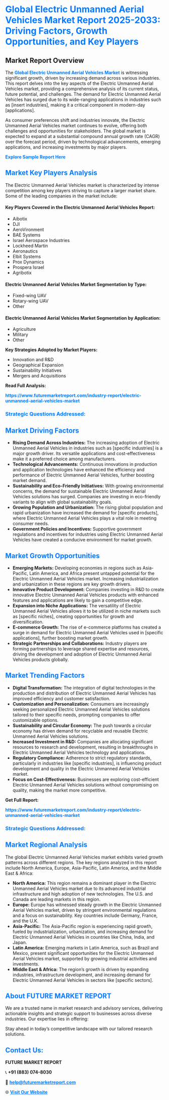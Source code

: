 <h1 style="color: #007BFF;">Global Electric Unmanned Aerial Vehicles Market Report 2025-2033: Driving Factors, Growth Opportunities, and Key Players</h1>

<section id="overview">
<h2>Market Report Overview</h2>
<p>The <a href="https://www.futuremarketreport.com/industry-report/electric-unmanned-aerial-vehicles-market" style="color: #007BFF; text-decoration: none;"><strong>Global Electric Unmanned Aerial Vehicles Market</strong></a> is witnessing significant growth, driven by increasing demand across various industries. This report delves into the key aspects of the Electric Unmanned Aerial Vehicles market, providing a comprehensive analysis of its current status, future potential, and challenges. The demand for Electric Unmanned Aerial Vehicles has surged due to its wide-ranging applications in industries such as [insert industries], making it a critical component in modern-day [applications].</p>
<p>As consumer preferences shift and industries innovate, the Electric Unmanned Aerial Vehicles market continues to evolve, offering both challenges and opportunities for stakeholders. The global market is expected to expand at a substantial compound annual growth rate (CAGR) over the forecast period, driven by technological advancements, emerging applications, and increasing investments by major players.</p>
</section>

<section id="overview">
<p><a href="https://www.futuremarketreport.com/request-sample/reportId=83718" style="color: #007BFF; text-decoration: none;"><strong>Explore Sample Report Here</strong></a></p>
</section>

<section id="key-players">
<h2 style="color: #007BFF;">Market Key Players Analysis</h2>
<p>The Electric Unmanned Aerial Vehicles market is characterized by intense competition among key players striving to capture a larger market share. Some of the leading companies in the market include:</p>
<h4>Key Players Covered in the Electric Unmanned Aerial Vehicles Report:</h4>
<ul><li>Aibotix</li><li>DJI</li><li>AeroVironment</li><li>BAE Systems</li><li>Israel Aerospace Industries</li><li>Lockheed Martin</li><li>Aeronautics</li><li>Elbit Systems</li><li>Prox Dynamics</li><li>Prospera Israel</li><li>Agribotix</li></ul>
<h4>Electric Unmanned Aerial Vehicles Market Segmentation by Type:</h4>
<ul><li>Fixed-wing UAV</li><li>Rotary-wing UAV</li><li>Other</li></ul>

<h4>Electric Unmanned Aerial Vehicles Market Segmentation by Application:</h4>
<ul><li>Agriculture</li><li>Military</li><li>Other</li></ul>
<p><strong>Key Strategies Adopted by Market Players:</strong></p>
<ul>
<li>Innovation and R&D</li>
<li>Geographical Expansion</li>
<li>Sustainability Initiatives</li>
<li>Mergers and Acquisitions</li>
</ul>
</section>

<section>
<p><strong>Read Full Analysis: </strong></p><a href="https://www.futuremarketreport.com/industry-report/electric-unmanned-aerial-vehicles-market" style="color: #007BFF; text-decoration: none;"><strong>https://www.futuremarketreport.com/industry-report/electric-unmanned-aerial-vehicles-market</strong></a>
<h3 style="color: #007BFF;">Strategic Questions Addressed:</h3>
</section>

<section id="driving-factors">
<h2 style="color: #007BFF;">Market Driving Factors</h2>
<ul>
<li><strong>Rising Demand Across Industries:</strong> The increasing adoption of Electric Unmanned Aerial Vehicles in industries such as [specific industries] is a major growth driver. Its versatile applications and cost-effectiveness make it a preferred choice among manufacturers.</li>
<li><strong>Technological Advancements:</strong> Continuous innovations in production and application technologies have enhanced the efficiency and performance of Electric Unmanned Aerial Vehicles, further boosting market demand.</li>
<li><strong>Sustainability and Eco-Friendly Initiatives:</strong> With growing environmental concerns, the demand for sustainable Electric Unmanned Aerial Vehicles solutions has surged. Companies are investing in eco-friendly variants to align with global sustainability goals.</li>
<li><strong>Growing Population and Urbanization:</strong> The rising global population and rapid urbanization have increased the demand for [specific products], where Electric Unmanned Aerial Vehicles plays a vital role in meeting consumer needs.</li>
<li><strong>Government Policies and Incentives:</strong> Supportive government regulations and incentives for industries using Electric Unmanned Aerial Vehicles have created a conducive environment for market growth.</li>
</ul>
</section>

<section id="growth-opportunities">
<h2 style="color: #007BFF;">Market Growth Opportunities</h2>
<ul>
<li><strong>Emerging Markets:</strong> Developing economies in regions such as Asia-Pacific, Latin America, and Africa present untapped potential for the Electric Unmanned Aerial Vehicles market. Increasing industrialization and urbanization in these regions are key growth drivers.</li>
<li><strong>Innovative Product Development:</strong> Companies investing in R&D to create innovative Electric Unmanned Aerial Vehicles products with enhanced features and applications are likely to gain a competitive edge.</li>
<li><strong>Expansion into Niche Applications:</strong> The versatility of Electric Unmanned Aerial Vehicles allows it to be utilized in niche markets such as [specific niches], creating opportunities for growth and diversification.</li>
<li><strong>E-commerce Growth:</strong> The rise of e-commerce platforms has created a surge in demand for Electric Unmanned Aerial Vehicles used in [specific applications], further boosting market growth.</li>
<li><strong>Strategic Partnerships and Collaborations:</strong> Industry players are forming partnerships to leverage shared expertise and resources, driving the development and adoption of Electric Unmanned Aerial Vehicles products globally.</li>
</ul>
</section>

<section id="trending-factors">
<h2 style="color: #007BFF;">Market Trending Factors</h2>
<ul>
<li><strong>Digital Transformation:</strong> The integration of digital technologies in the production and distribution of Electric Unmanned Aerial Vehicles has improved efficiency and customer satisfaction.</li>
<li><strong>Customization and Personalization:</strong> Consumers are increasingly seeking personalized Electric Unmanned Aerial Vehicles solutions tailored to their specific needs, prompting companies to offer customizable options.</li>
<li><strong>Sustainability and Circular Economy:</strong> The push towards a circular economy has driven demand for recyclable and reusable Electric Unmanned Aerial Vehicles solutions.</li>
<li><strong>Increased Investment in R&D:</strong> Companies are allocating significant resources to research and development, resulting in breakthroughs in Electric Unmanned Aerial Vehicles technology and applications.</li>
<li><strong>Regulatory Compliance:</strong> Adherence to strict regulatory standards, particularly in industries like [specific industries], is influencing product development and quality in the Electric Unmanned Aerial Vehicles market.</li>
<li><strong>Focus on Cost-Effectiveness:</strong> Businesses are exploring cost-efficient Electric Unmanned Aerial Vehicles solutions without compromising on quality, making the market more competitive.</li>
</ul>
</section>

<section>
<p><strong>Get Full Report: </strong></p><a href="https://www.futuremarketreport.com/industry-report/electric-unmanned-aerial-vehicles-market" style="color: #007BFF; text-decoration: none;"><strong>https://www.futuremarketreport.com/industry-report/electric-unmanned-aerial-vehicles-market</strong></a>
<h3 style="color: #007BFF;">Strategic Questions Addressed:</h3>
</section>


<section id="regional-analysis">
<h2 style="color: #007BFF;">Market Regional Analysis</h2>
<p>The global Electric Unmanned Aerial Vehicles market exhibits varied growth patterns across different regions. The key regions analyzed in this report include North America, Europe, Asia-Pacific, Latin America, and the Middle East & Africa:</p>
<ul>
<li><strong>North America:</strong> This region remains a dominant player in the Electric Unmanned Aerial Vehicles market due to its advanced industrial infrastructure and high adoption of new technologies. The U.S. and Canada are leading markets in this region.</li>
<li><strong>Europe:</strong> Europe has witnessed steady growth in the Electric Unmanned Aerial Vehicles market, driven by stringent environmental regulations and a focus on sustainability. Key countries include Germany, France, and the U.K.</li>
<li><strong>Asia-Pacific:</strong> The Asia-Pacific region is experiencing rapid growth, fueled by industrialization, urbanization, and increasing demand for Electric Unmanned Aerial Vehicles in countries like China, India, and Japan.</li>
<li><strong>Latin America:</strong> Emerging markets in Latin America, such as Brazil and Mexico, present significant opportunities for the Electric Unmanned Aerial Vehicles market, supported by growing industrial activities and investments.</li>
<li><strong>Middle East & Africa:</strong> The region’s growth is driven by expanding industries, infrastructure development, and increasing demand for Electric Unmanned Aerial Vehicles in sectors like [specific sectors].</li>
</ul>
</section>

<footer>
<h2 style="color: #007BFF;">About FUTURE MARKET REPORT</h2>
<p>We are a trusted name in market research and advisory services, delivering actionable insights and strategic support to businesses across diverse industries. Our expertise lies in offering:</p>

<p>Stay ahead in today’s competitive landscape with our tailored research solutions.</p>

<h2 style="color: #007BFF;">Contact Us:</h2>
<p><strong>FUTURE MARKET REPORT</strong></p>
<p>📞 <strong>+91 (883) 074-8030</strong></p>
<p>📧 <strong><a href="mailto:help@futuremarketreport.com" style="color: #007BFF;">help@futuremarketreport.com</a></strong></p>
<p>🌐 <strong><a href="https://www.futuremarketreport.com/" style="color: #007BFF;">Visit Our Website</a></strong></p>
</footer>